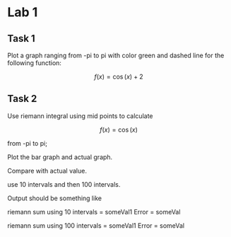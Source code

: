 # Lab 1

## Task 1

Plot a graph ranging from -pi to pi with color green and dashed line for the following function:

$$f(x) = \cos(x) + 2$$

## Task 2

Use riemann integral using mid points to calculate

$$f(x) = \cos(x)$$

from -pi to pi;

Plot the bar graph and actual graph.

Compare with actual value.

use 10 intervals and then 100 intervals.

Output should be something like

riemann sum using 10 intervals = someVal1
Error = someVal

riemann sum using 100 intervals = someVal1
Error = someVal
